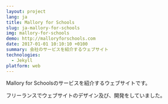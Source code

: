 ```yaml
---
layout: project
lang: ja
title: Mallory for Schools
slug: ja-mallory-for-schools
img: mallory-for-schools
demo: http://malloryforschools.com
date: 2017-01-01 10:10:10 +0100
summary: 会社のサービスを紹介するウェブサイト
technologies:
  - Jekyll
platform: web
---
```

Mallory for Schoolsのサービスを紹介するウェブサイトです。

フリーランスでウェブサイトのデザイン及び、開発をしていました。